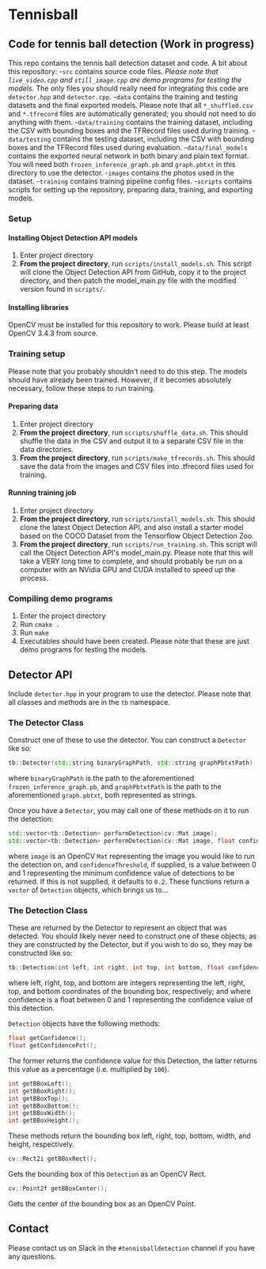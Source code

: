 # Tennisball
## Code for tennis ball detection (Work in progress)
 This repo contains the tennis ball detection dataset and code. A bit about this repository:
-`src` contains source code files. *Please note that `live_video.cpp` and `still_image.cpp`
   are demo programs for testing the models.* The only files you should really need for
   integrating this code are `detector.hpp` and `detector.cpp`.
-`data` contains the training and testing datasets and the final exported models. Please note
   that all `*_shuffled.csv` and `*.tfrecord` files are automatically generated; you should not
   need to do anything with them.
-`data/training` contains the training dataset, including the CSV with bounding boxes and the
   TFRecord files used during training.
-`data/testing` contains the testing dataset, including the CSV with bounding boxes and the
    TFRecord files used during evaluation.
-`data/final_models` contains the exported neural network in both binary and plain text
format. You will need both `frozen_inference_graph.pb` and `graph.pbtxt` in this directory to
use the detector.
-`images` contains the photos used in the dataset.
-`training` contains training pipeline config files.
-`scripts` contains scripts for setting up the repository, preparing data, training, and
exporting models.

### Setup
#### Installing Object Detection API models
1. Enter project directory
2. **From the project directory**, run `scripts/install_models.sh`. This script will clone the Object Detection API from GitHub, copy it to the project directory, and then patch the model_main.py file with the modified version found in `scripts/`.
#### Installing libraries
OpenCV must be installed for this repository to work. Please build at least OpenCV 3.4.3 from
source.

### Training setup
Please note that you probably shouldn't need to do this step. The models should have already
been trained. However, if it becomes absolutely necessary, follow these steps to run training.

#### Preparing data
1. Enter project directory
2. **From the project directory**, run `scripts/shuffle_data.sh`. This should shuffle the data
   in the CSV and output it to a separate CSV file in the data directories.
3. **From the project directory**, run `scripts/make_tfrecords.sh`. This should save the data
   from the images and CSV files into .tfrecord files used for training. 

#### Running training job
1. Enter project directory
2. **From the project directory**, run `scripts/install_models.sh`. This should clone the
   latest Object Detection API, and also install a starter model based on the COCO Dataset from
   the Tensorflow Object Detection Zoo.
3. **From the project directory**, run `scripts/run_training.sh`. This script will call the
   Object Detection API's model_main.py. Please note that this will take a VERY long time to
   complete, and should probably be run on a computer with an NVidia GPU and CUDA installed to
   speed up the process.

### Compiling demo programs
1. Enter the project directory
2. Run `cmake .`
3. Run `make`
4. Executables should have been created. Please note that these are just demo programs for
   testing the models. 
   
## Detector API
Include `detector.hpp` in your program to use the detector. Please note that all classes and
methods are in the `tb` namespace.

### The Detector Class
Construct one of these to use the detector. You can construct a `Detector` like so:
```c++
tb::Detector(std::string binaryGraphPath, std::string graphPbtxtPath)
```
where `binaryGraphPath` is the path to the aforementioned `frozen_inference_graph.pb`, and
`graphPbtxtPath` is the path to the aforementioned `graph.pbtxt`, both represented as strings.

Once you have a `Detector`, you may call one of these methods on it to run the detection:
```c++
std::vector<tb::Detection> performDetection(cv::Mat image);
std::vector<tb::Detection> performDetection(cv::Mat image, float confidenceThreshold);
```
where `image` is an OpenCV `Mat` representing the image you would like to run the detection on,
and `confidenceThreshold`, if supplied, is a value between 0 and 1 representing the minimum
confidence value of detections to be returned. If this is not supplied, it defaults to `0.2`.
These functions return a `vector` of `Detection` objects, which brings us to...

### The Detection Class
These are returned by the Detector to represent an object that was detected. You should likely
never need to construct one of these objects, as they are constructed by the Detector, but if
you wish to do so, they may be constructed like so:
```c++
tb::Detection(int left, int right, int top, int bottom, float confidence)
```
where left, right, top, and bottom are integers representing the left, right, top, and bottom
coordinates of the bounding box, respectively; and where confidence is a float between 0 and 1
representing the confidence value of this detection.

`Detection` objects have the following methods:
```c++
float getConfidence();
float getConfidencePct();
```
The former returns the confidence value for this Detection, the latter returns this value as a
percentage (i.e. multiplied by `100`).

```c++
int getBBoxLeft();
int getBBoxRight();
int getBBoxTop();
int getBBoxBottom();
int getBBoxWidth();
int getBBoxHeight();
```
These methods return the bounding box left, right, top, bottom, width, and height,
respectively.

```c++
cv::Rect2i getBBoxRect();
```
Gets the bounding box of this `Detection` as an OpenCV Rect.

```c++
cv::Point2f getBBoxCenter();
```
Gets the center of the bounding box as an OpenCV Point.

## Contact
Please contact us on Slack in the `#tennisballdetection` channel if you have any questions.
